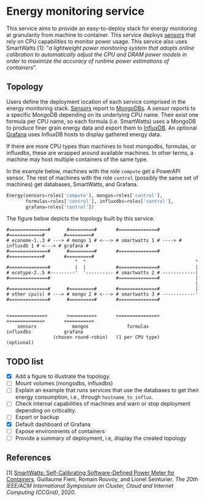 # Energy monitoring service

This service aims to provide an easy-to-deploy stack for energy
monitoring at granularity from machine to container.  This service
deploys [sensors](powerapi.org) that rely on CPU capabilities
to monitor power usage.  This service also uses SmartWatts [1]: "<i>a
lightweight power monitoring system that adopts online calibration to
automatically adjust the CPU and DRAM power models in order to
maximize the accuracy of runtime power estimations of containers</i>".

## Topology

Users define the deployment location of each service comprised in the
energy monitoring stack. [Sensors](powerapi.org) report to
[MongoDBs](www.mongodb.com). A sensor reports to a specific MongoDB
depending on its underlying CPU name. Their exist one formula per CPU
name, so each formula (i.e. SmartWatts) uses a MongoDB to produce
finer grain energy data and export them to
[InfluxDB](www.influxdata.com). An optional [Grafana](grafana.com)
uses InfluxDB hosts to display gathered energy data.

If there are more CPU types than machines to host mongodbs, formulas,
or influxdbs, these are wrapped around available machines. In other
terms, a machine may host multiple containers of the same type.

In the example below, machines with the role `compute` get a PowerAPI
sensor. The rest of machines with the role `control` (possibly the
same set of machines) get databases, SmartWatts, and Grafana.

```python
Energy(sensors=roles['compute'], mongos=roles['control'],
       formulas=roles['control'], influxdbs=roles['control'],
       grafana=roles['control'])
```

The figure below depicts the topology built by this service.

```
#==============#      #=========#       #==============#       #============#       #=========#
# econome-1..3 # ---> # mongo 1 # <---> # smartwatts 1 # ----> # influxdb 1 # <---> # grafana #
#==============#      #=========#       #==============#       #============#       #=========#
                         ^  ^                                        ^
#==============#         |  |           #==============#             |
# ecotype-2..5 #---------'  '---------- # smartwatts 2 # ------------|
#==============#                        #==============#             |
                                                                     |
#==============#      #=========#       #==============#             |
# other cpu(s) # ---> # mongo 2 # <---> # smartwatts 3 # ------------'
#==============#      #=========#       #==============#


<=============>       <=========>       <==============>       <============>       <=========>
    sensors             mongos              formulas             influxdbs            grafana
                 (chosen round-robin)   (1 per CPU type)                             (optional)
```

## TODO list

- [X] Add a figure to illustrate the topology.
- [ ] Mount volumes (mongodbs, influxdbs)
- [ ] Explain an example that runs services that use the databases to
  get their energy consumption, i.e., through `hostname_to_influx`.
- [ ] Check internal capabilities of machines and warn or stop
  deployment depending on criticality.
- [ ] Export or backup
- [X] Default dashboard of Grafana
- [ ] Expose environments of containers
- [ ] Provide a summary of deployment, i.e, display the created
  topology

## References

[1] [SmartWatts: Self-Calibrating Software-Defined Power Meter for
Containers](https://arxiv.org/pdf/2001.02505.pdf). Guillaume Fieni,
Romain Rouvoy, and Lionel Seinturier. <i>The 20th IEEE/ACM
International Symposium on Cluster, Cloud and Internet Computing
(CCGrid)</i>, 2020.

